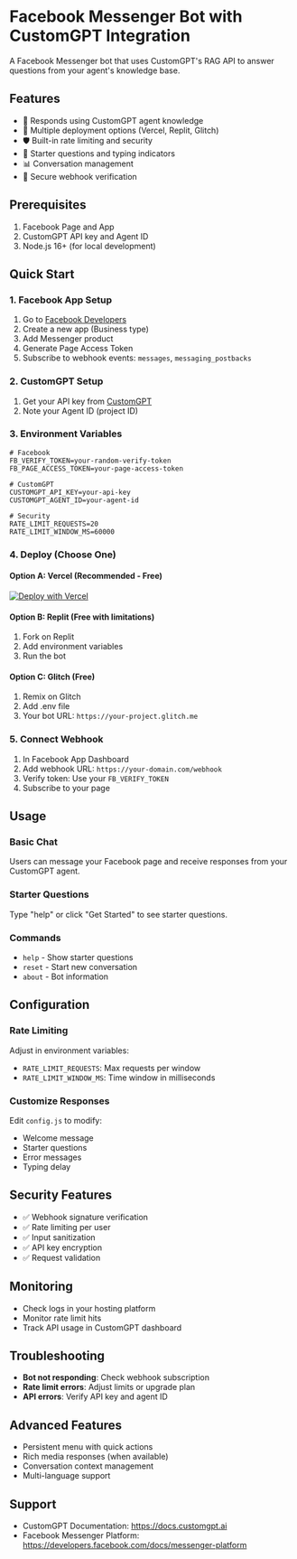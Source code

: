 # Facebook Messenger Bot with CustomGPT Integration

A Facebook Messenger bot that uses CustomGPT's RAG API to answer questions from your agent's knowledge base.

## Features
- 🤖 Responds using CustomGPT agent knowledge
- 🚀 Multiple deployment options (Vercel, Replit, Glitch)
- 🛡️ Built-in rate limiting and security
- 💬 Starter questions and typing indicators
- 📊 Conversation management
- 🔐 Secure webhook verification

## Prerequisites
1. Facebook Page and App
2. CustomGPT API key and Agent ID
3. Node.js 16+ (for local development)

## Quick Start

### 1. Facebook App Setup
1. Go to [Facebook Developers](https://developers.facebook.com)
2. Create a new app (Business type)
3. Add Messenger product
4. Generate Page Access Token
5. Subscribe to webhook events: `messages`, `messaging_postbacks`

### 2. CustomGPT Setup
1. Get your API key from [CustomGPT](https://app.customgpt.ai)
2. Note your Agent ID (project ID)

### 3. Environment Variables
```env
# Facebook
FB_VERIFY_TOKEN=your-random-verify-token
FB_PAGE_ACCESS_TOKEN=your-page-access-token

# CustomGPT
CUSTOMGPT_API_KEY=your-api-key
CUSTOMGPT_AGENT_ID=your-agent-id

# Security
RATE_LIMIT_REQUESTS=20
RATE_LIMIT_WINDOW_MS=60000
```

### 4. Deploy (Choose One)

#### Option A: Vercel (Recommended - Free)
[![Deploy with Vercel](https://vercel.com/button)](https://vercel.com/new/clone?repository-url=https://github.com/yourusername/customgpt-fb-messenger)

#### Option B: Replit (Free with limitations)
1. Fork on Replit
2. Add environment variables
3. Run the bot

#### Option C: Glitch (Free)
1. Remix on Glitch
2. Add .env file
3. Your bot URL: `https://your-project.glitch.me`

### 5. Connect Webhook
1. In Facebook App Dashboard
2. Add webhook URL: `https://your-domain.com/webhook`
3. Verify token: Use your `FB_VERIFY_TOKEN`
4. Subscribe to your page

## Usage

### Basic Chat
Users can message your Facebook page and receive responses from your CustomGPT agent.

### Starter Questions
Type "help" or click "Get Started" to see starter questions.

### Commands
- `help` - Show starter questions
- `reset` - Start new conversation
- `about` - Bot information

## Configuration

### Rate Limiting
Adjust in environment variables:
- `RATE_LIMIT_REQUESTS`: Max requests per window
- `RATE_LIMIT_WINDOW_MS`: Time window in milliseconds

### Customize Responses
Edit `config.js` to modify:
- Welcome message
- Starter questions
- Error messages
- Typing delay

## Security Features
- ✅ Webhook signature verification
- ✅ Rate limiting per user
- ✅ Input sanitization
- ✅ API key encryption
- ✅ Request validation

## Monitoring
- Check logs in your hosting platform
- Monitor rate limit hits
- Track API usage in CustomGPT dashboard

## Troubleshooting
- **Bot not responding**: Check webhook subscription
- **Rate limit errors**: Adjust limits or upgrade plan
- **API errors**: Verify API key and agent ID

## Advanced Features
- Persistent menu with quick actions
- Rich media responses (when available)
- Conversation context management
- Multi-language support

## Support
- CustomGPT Documentation: https://docs.customgpt.ai
- Facebook Messenger Platform: https://developers.facebook.com/docs/messenger-platform